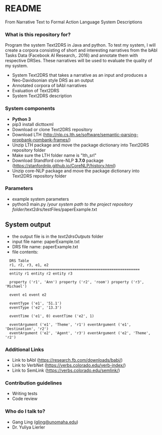 # README #

From Narrative Text to Formal Action Language System Descriptions

### What is this repository for? ###

Program the system Text2DRS in Java and python.
To test my system, I will create a corpora consisting of short and interesting narratives from the bAbl Tasks Data (Facebook AI Research,. 2016) and annotate them with respective DRSes.
These narratives will be used to evaluate the quality of my system.

* System Text2DRS that takes a narrative as an input and produces a Neo-Davidsonian style DRS as an output
* Annotated corpora of bAbl narratives
* Evaluation of Text2DRS
* System Text2DRS description

### System components ###

* **Python 3**
* pip3 install dicttoxml
* Download or clone Text2DRS repository
* Download LTH (http://nlp.cs.lth.se/software/semantic-parsing-propbank-nombank-frames/)
* Unzip LTH package and move the package dictionary into Text2DRS repository folder
* Make sure the LTH folder name is "lth_srl"
* Download Standford core-NLP **3.7.0** package (https://stanfordnlp.github.io/CoreNLP/history.html)
* Unzip core-NLP package and move the package dictionary into Text2DRS repository folder

### Parameters ###

* example system parameters
* python3 main.py /*your system path to the project repository folder*/text2drs/testFiles/paperExample.txt


## System output ###

* the output file is in the *text2drsOutputs* folder
* input file name: paperExample.txt
* DRS file name: paperExample.txt
* file contents:
```
  DRS Table
  r1, r2, r3, e1, e2
  ============================================================
  entity r1 entity r2 entity r3

  property ('r1', 'Ann') property ('r2', 'room') property ('r3', 'Michael')

  event e1 event e2

  eventType ('e1', '51.1')
  eventType ('e2', '13.3')

  eventTime ('e1', 0) eventTime ('e2', 1)

  eventArgument ('e1', 'Theme', 'r1') eventArgument ('e1', 'Destination', 'r2')
  eventArgument ('e2', 'Agent', 'r3') eventArgument ('e2', 'Theme', 'r2')
```

### Additional Links ###

* Link to bAbl (https://research.fb.com/downloads/babi/)
* Link to VerbNet (https://verbs.colorado.edu/verb-index/)
* Link to SemLink (https://verbs.colorado.edu/semlink/)

### Contribution guidelines ###

* Writing tests
* Code review

### Who do I talk to? ###

* Gang Ling (gling@unomaha.edu)
* Dr. Yuliya Lierler